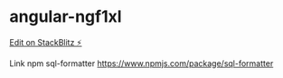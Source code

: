 # angular-ngf1xl

[Edit on StackBlitz ⚡️](https://stackblitz.com/edit/angular-ngf1xl)

Link npm sql-formatter
https://www.npmjs.com/package/sql-formatter
